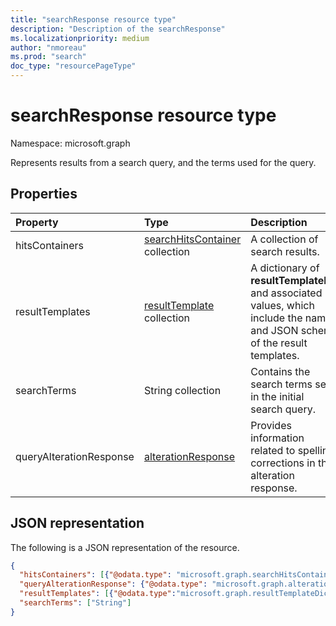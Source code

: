 ```yaml
---
title: "searchResponse resource type"
description: "Description of the searchResponse"
ms.localizationpriority: medium
author: "nmoreau"
ms.prod: "search"
doc_type: "resourcePageType"
---
```


# searchResponse resource type

Namespace: microsoft.graph

Represents results from a search query, and the terms used for the query. 

## Properties

| Property     | Type        | Description |
|:-------------|:------------|:------------|
|hitsContainers|[searchHitsContainer](searchhitscontainer.md) collection|A collection of search results.|
|resultTemplates|[resultTemplate](resulttemplate.md) collection|A dictionary of **resultTemplateIds** and associated values, which include the name and JSON schema of the result templates.|
|searchTerms|String collection|Contains the search terms sent in the initial search query.|
|queryAlterationResponse|[alterationResponse](alterationresponse.md)|Provides information related to spelling corrections in the alteration response.|

## JSON representation

The following is a JSON representation of the resource.

<!-- {
  "blockType": "resource",
  "optionalProperties": [

  ],
  "@odata.type": "microsoft.graph.searchResponse",
  "baseType": null
}-->

```json
{
  "hitsContainers": [{"@odata.type": "microsoft.graph.searchHitsContainer"}],
  "queryAlterationResponse": {"@odata.type": "microsoft.graph.alterationResponse"},
  "resultTemplates": [{"@odata.type":"microsoft.graph.resultTemplateDictionary"}],
  "searchTerms": ["String"]
}
```

<!-- uuid: 16cd6b66-4b1a-43a1-adaf-3a886856ed98
2019-02-04 14:57:30 UTC -->
<!-- {
  "type": "#page.annotation",
  "description": "searchResponse resource",
  "keywords": "",
  "section": "documentation",
  "tocPath": ""
}-->

